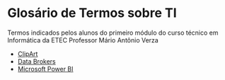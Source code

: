 # Glosário de Termos sobre TI
Termos indicados pelos alunos do primeiro módulo do curso técnico em Informática da ETEC Professor Mário Antônio Verza

* [ClipArt](terms/ClipArt.md)
* [Data Brokers](terms/DataBrokers.md)
* [Microsoft Power BI](terms/MIcrosoftPowerBI.md)
